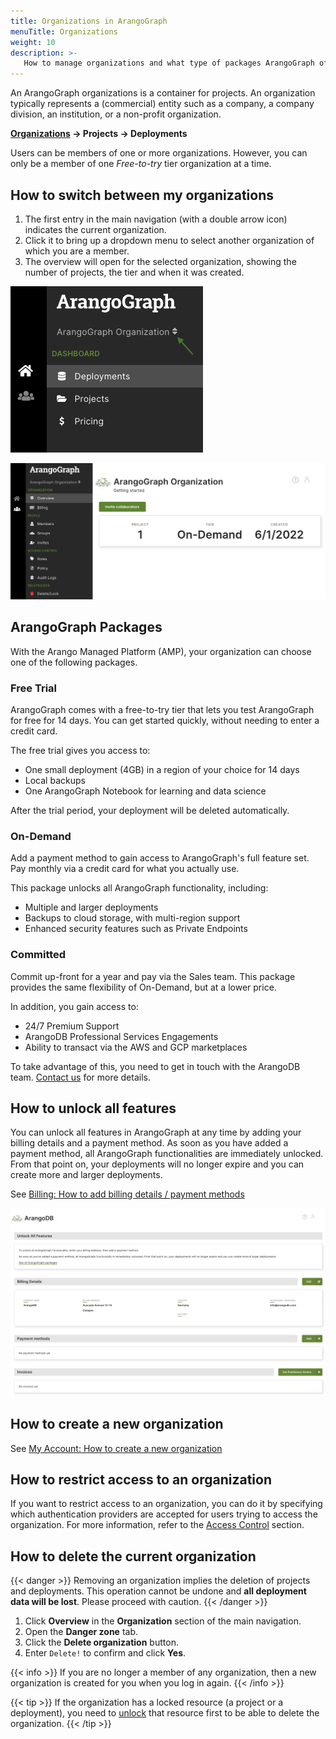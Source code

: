 ```yaml
---
title: Organizations in ArangoGraph
menuTitle: Organizations
weight: 10
description: >-
   How to manage organizations and what type of packages ArangoGraph offers
---
```

An ArangoGraph organizations is a container for projects. An organization
typically represents a (commercial) entity such as a company, a company division,
an institution, or a non-profit organization.

**<u>Organizations</u> → Projects → Deployments**

Users can be members of one or more organizations. However, you can only be a
member of one _Free-to-try_ tier organization at a time.

## How to switch between my organizations

1. The first entry in the main navigation (with a double arrow icon) indicates
   the current organization.
2. Click it to bring up a dropdown menu to select another organization of which you
   are a member.
3. The overview will open for the selected organization, showing the number of
   projects, the tier and when it was created.

![ArangoGraph Organization Switcher](../../images/arangograph-organization-switcher.png)

![ArangoGraph Organization Overview](../../images/arangograph-organization-overview.png)

## ArangoGraph Packages

With the Arango Managed Platform (AMP), your organization can choose one of the
following packages.

### Free Trial

ArangoGraph comes with a free-to-try tier that lets you test ArangoGraph for
free for 14 days. You can get started quickly, without needing to enter a
credit card.

The free trial gives you access to:
- One small deployment (4GB) in a region of your choice for 14 days
- Local backups
- One ArangoGraph Notebook for learning and data science

After the trial period, your deployment will be deleted automatically.

### On-Demand

Add a payment method to gain access to ArangoGraph's full feature set.
Pay monthly via a credit card for what you actually use.

This package unlocks all ArangoGraph functionality, including:
- Multiple and larger deployments
- Backups to cloud storage, with multi-region support
- Enhanced security features such as Private Endpoints

### Committed

Commit up-front for a year and pay via the Sales team. This package provides
the same flexibility of On-Demand, but at a lower price. 

In addition, you gain access to:
- 24/7 Premium Support
- ArangoDB Professional Services Engagements
- Ability to transact via the AWS and GCP marketplaces

To take advantage of this, you need to get in touch with the ArangoDB
team. [Contact us](https://www.arangodb.com/contact/) for more details.

## How to unlock all features

You can unlock all features in ArangoGraph at any time by adding your billing
details and a payment method. As soon as you have added a payment method, all
ArangoGraph functionalities are immediately unlocked. From that point on, your
deployments will no longer expire and you can create more and larger deployments.

See [Billing: How to add billing details / payment methods](billing.md)

![ArangoGraph Billing](../../images/arangograph-billing.png)

## How to create a new organization

See [My Account: How to create a new organization](../my-account.md#how-to-create-a-new-organization)

## How to restrict access to an organization

If you want to restrict access to an organization, you can do it by specifying which authentication providers are accepted for users trying to access the organization. For more information, refer to the [Access Control](../security-and-access-control/_index.md#restricting-access-to-organizations) section.

## How to delete the current organization

{{< danger >}}
Removing an organization implies the deletion of projects and deployments.
This operation cannot be undone and **all deployment data will be lost**.
Please proceed with caution.
{{< /danger >}}

1. Click **Overview** in the **Organization** section of the main navigation.
2. Open the **Danger zone** tab.
3. Click the **Delete organization** button.
4. Enter `Delete!` to confirm and click **Yes**.

{{< info >}}
If you are no longer a member of any organization, then a new organization is
created for you when you log in again.
{{< /info >}}

{{< tip >}}
If the organization has a locked resource (a project or a deployment), you need to [unlock](../security-and-access-control/_index.md#locked-resources)
that resource first to be able to delete the organization.
{{< /tip >}}

